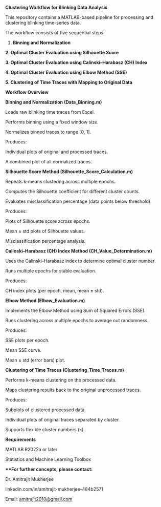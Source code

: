 **Clustering Workflow for Blinking Data Analysis**



This repository contains a MATLAB-based pipeline for processing and clustering blinking time-series data.

The workflow consists of five sequential steps:





1. **Binning and Normalization**



**2. Optimal Cluster Evaluation using Silhouette Score**



**3. Optimal Cluster Evaluation using Calinski–Harabasz (CH) Index**



**4. Optimal Cluster Evaluation using Elbow Method (SSE)**



**5. Clustering of Time Traces with Mapping to Original Data**







**Workflow Overview**



**Binning and Normalization (Data\_Binning.m)**



Loads raw blinking time traces from Excel.



Performs binning using a fixed window size.



Normalizes binned traces to range \[0, 1].



Produces:



Individual plots of original and processed traces.



A combined plot of all normalized traces.







**Silhouette Score Method (Silhouette\_Score\_Calculation.m)**



Repeats k-means clustering across multiple epochs.



Computes the Silhouette coefficient for different cluster counts.



Evaluates misclassification percentage (data points below threshold).



Produces:



Plots of Silhouette score across epochs.



Mean ± std plots of Silhouette values.



Misclassification percentage analysis.







**Calinski–Harabasz (CH) Index Method (CH\_Value\_Determination.m)**



Uses the Calinski–Harabasz index to determine optimal cluster number.



Runs multiple epochs for stable evaluation.



Produces:



CH index plots (per epoch, mean, mean ± std).







**Elbow Method (Elbow\_Evaluation.m)**



Implements the Elbow Method using Sum of Squared Errors (SSE).



Runs clustering across multiple epochs to average out randomness.



Produces:



SSE plots per epoch.



Mean SSE curve.



Mean ± std (error bars) plot.







**Clustering of Time Traces (Clustering\_Time\_Traces.m)**



Performs k-means clustering on the processed data.



Maps clustering results back to the original unprocessed traces.



Produces:



Subplots of clustered processed data.



Individual plots of original traces separated by cluster.



Supports flexible cluster numbers (k).







**Requirements**



MATLAB R2022a or later



Statistics and Machine Learning Toolbox





**\*\*For further concepts, please contact:**



Dr. Amitrajit Mukherjee



linkedin.com/in/amitrajit-mukherjee-484b2571

Email: amitrajit2010@gmail.com

